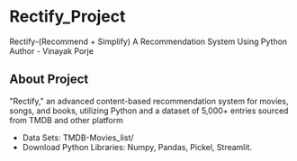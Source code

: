 # Rectify_Project
Rectify-(Recommend + Simplify) A Recommendation System Using Python
<br>
Author - Vinayak Porje
<br>
## About Project
"Rectify," an advanced content-based recommendation system for movies, songs, and books, utilizing Python and a dataset of
5,000+ entries sourced from TMDB and other platform <br>
* Data Sets: TMDB-Movies_list/
* Download Python Libraries: Numpy, Pandas, Pickel, Streamlit.
